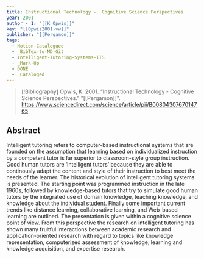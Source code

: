```yaml
---
title: Instructional Technology -  Cognitive Science Perspectives
year: 2001
author - 1: "[[K Opwis]]"
key: "[[Opwis2001-vw]]"
publisher: "[[Pergamon]]"
tags:
  - Notion-Catalogued
  - _BibTex-to-MD-Git
  - Intelligent-Tutoring-Systems-ITS
  - _Mark-Up
  - DONE
  - _Cataloged
---
```


> [!Bibliography]
> Opwis, K. 2001. “Instructional Technology -  Cognitive Science Perspectives.” "[[Pergamon]]". https://www.sciencedirect.com/science/article/pii/B0080430767014765

## Abstract
Intelligent tutoring refers to computer-based instructional systems that are founded on the assumption that learning based on individualized instruction by a competent tutor is far superior to classroom-style group instruction. Good human tutors are ‘intelligent tutors’ because they are able to continously adapt the content and style of their instruction to best meet the needs of the learner. The historical evolution of intelligent tutoring systems is presented. The starting point was programmed instruction in the late 1960s, followed by knowledge-based tutors that try to simulate good human tutors by the integrated use of domain knowledge, teaching knowledge, and knowledge about the individual student. Finally some important current trends like distance learning, collaborative learning, and Web-based learning are outlined. The presentation is given within a cognitive science point of view. From this perspective the research on intelligent tutoring has shown many fruitful interactions between academic research and application-oriented research with regard to topics like knowledge representation, computerized assessment of knowledge, learning and knowledge acquisition, and expertise research.